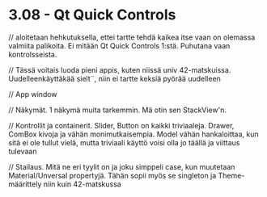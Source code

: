 # 3.08 - Qt Quick Controls

// aloitetaan hehkutuksella, ettei tartte tehdä kaikea itse vaan on olemassa valmiita palikoita. Ei mitään Qt Quick Controls 1:stä. Puhutana vaan kontrolsseista.

// Tässä voitais luoda pieni appis, kuten niissä univ 42-matskuissa. Uudelleenkäyttäkää sielt¨, niin ei tartte keksiä pyörää uudelleen

// App window

// Näkymät. 1 näkymä muita tarkemmin. Mä otin sen StackView'n. 

// Kontrollit ja containerit. Slider, Button on kaikki triviaaleja. Drawer, ComBox kivoja ja vähän monimutkaisempia. Model vähän hankaloittaa, kun sitä ei ole tullut vielä, mutta triviaali käyttö voisi olla jo täällä ja viittaus tulevaan

// Stailaus. Mitä ne eri tyylit on ja joku simppeli case, kun muutetaan Material/Unversal propertyjä. Tähän sopii myös se singleton ja Theme-määrittely niin kuin 42-matskussa
